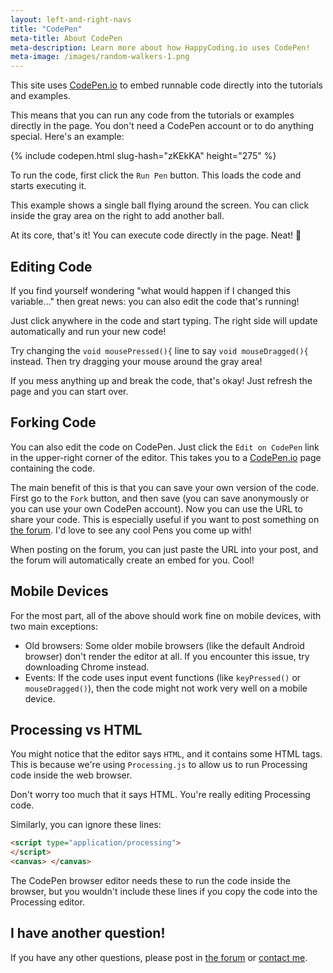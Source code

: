 ```yaml
---
layout: left-and-right-navs
title: "CodePen"
meta-title: About CodePen
meta-description: Learn more about how HappyCoding.io uses CodePen!
meta-image: /images/random-walkers-1.png
---
```


This site uses [CodePen.io](http://codepen.io/) to embed runnable code directly into the tutorials and examples.

This means that you can run any code from the tutorials or examples directly in the page. You don't need a CodePen account or to do anything special. Here's an example:

{% include codepen.html slug-hash="zKEkKA" height="275" %}

To run the code, first click the `Run Pen` button. This loads the code and starts executing it.

This example shows a single ball flying around the screen. You can click inside the gray area on the right to add another ball.

At its core, that's it! You can execute code directly in the page. Neat! :hamster:

## Editing Code

If you find yourself wondering "what would happen if I changed this variable..." then great news: you can also edit the code that's running!

Just click anywhere in the code and start typing. The right side will update automatically and run your new code!

Try changing the `void mousePressed(){` line to say `void mouseDragged(){` instead. Then try dragging your mouse around the gray area!

If you mess anything up and break the code, that's okay! Just refresh the page and you can start over.

## Forking Code

You can also edit the code on CodePen. Just click the `Edit on CodePen` link in the upper-right corner of the editor. This takes you to a [CodePen.io](http://CodePen.io) page containing the code.

The main benefit of this is that you can save your own version of the code. First go to the `Fork` button, and then save (you can save anonymously or you can use your own CodePen account). Now you can use the URL to share your code. This is especially useful if you want to post something on [the forum](http://forum.HappyCoding.io). I'd love to see any cool Pens you come up with!

When posting on the forum, you can just paste the URL into your post, and the forum will automatically create an embed for you. Cool!

## Mobile Devices

For the most part, all of the above should work fine on mobile devices, with two main exceptions:

- Old browsers: Some older mobile browsers (like the default Android browser) don't render the editor at all. If you encounter this issue, try downloading Chrome instead.
- Events: If the code uses input event functions (like `keyPressed()` or `mouseDragged()`), then the code might not work very well on a mobile device.

## Processing vs HTML

You might notice that the editor says `HTML`, and it contains some HTML tags. This is because we're using `Processing.js` to allow us to run Processing code inside the web browser.

Don't worry too much that it says HTML. You're really editing Processing code.

Similarly, you can ignore these lines:

```html
<script type="application/processing">
</script>
<canvas> </canvas>
```

The CodePen browser editor needs these to run the code inside the browser, but you wouldn't include these lines if you copy the code into the Processing editor.

## I have another question!

If you have any other questions, please post in [the forum](http://forum.HappyCoding.io) or [contact me](/about#contact.html).
